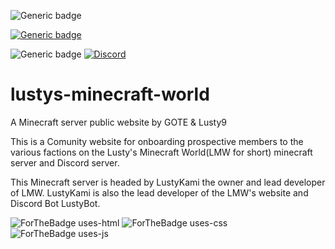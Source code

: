![Generic badge](https://img.shields.io/badge/W_I_P-ff69b4.svg?style=flat-square)

[![Generic badge](https://img.shields.io/badge/Site_status-Online-00aa00.svg?style=flat-square&labelColor=ff69b4)](https://lustys-minecraft-world.web.app)

![Generic badge](https://img.shields.io/badge/Code_Completion-60-green.svg?style=flat-square&labelColor=00aa00)
[![Discord](https://img.shields.io/discord/591914197219016707.svg?label=&logo=discord&logoColor=ffffff&color=7389D8&labelColor=6A7EC2?style=flat-square)](https://discord.gg/ahUPKgQ54e)


# lustys-minecraft-world
A Minecraft server public website by GOTE &amp; Lusty9

This is a Comunity website for onboarding prospective members to the various factions on the Lusty's Minecraft World(LMW for short) minecraft server and Discord server.

This Minecraft server is headed by LustyKami the owner and lead developer of LMW. LustyKami is also the lead developer of the LMW's website and Discord Bot LustyBot.

![ForTheBadge uses-html](http://ForTheBadge.com/images/badges/uses-html.svg)
![ForTheBadge uses-css](http://ForTheBadge.com/images/badges/uses-css.svg)
![ForTheBadge uses-js](http://ForTheBadge.com/images/badges/uses-js.svg)
